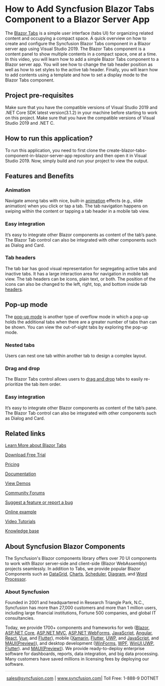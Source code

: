 # How to Add Syncfusion Blazor Tabs Component to a Blazor Server App

The [Blazor Tabs](https://www.syncfusion.com/blazor-components/blazor-tabs?utm_source=github&utm_medium=listing&utm_campaign=blazor-tabs-github-samples) is a simple user interface (tabs UI) for organizing related content and occupying a compact space. A quick overview on how to create and configure the Syncfusion Blazor Tabs component in a Blazor server app using Visual Studio 2019. The Blazor Tabs component is a content panel to show multiple contents in a compact space, one at a time. In this video, you will learn how to add a simple Blazor Tabs component to a Blazor server app. You will see how to change the tab header position as well as how to set styles to the active tab header. Finally, you will learn how to add contents using a template and how to set a display mode to the Blazor Tabs component.

## Project pre-requisites
Make sure that you have the compatible versions of Visual Studio 2019 and .NET Core SDK latest version(3.1.2) in your machine before starting to work on this project.
Make sure that you have the compatible versions of Visual Studio 2019 and .NET C.

## How to run this application?
To run this application, you need to first clone the create-blazor-tabs-component-in-blazor-server-app repository and then open it in Visual Studio 2019. Now, simply build and run your project to view the output.

## Features and Benefits

### Animation

Navigate among tabs with nice, built-in [animation](https://blazor.syncfusion.com/documentation/tabs/animations?utm_source=github&utm_medium=listing&utm_campaign=blazor-tabs-github-samples) effects (e.g., slide animation) when you click or tap a tab. The tab navigation happens on swiping within the content or tapping a tab header in a mobile tab view.

### Easy integration

It’s easy to integrate other Blazor components as content of the tab’s pane. The Blazor Tab control can also be integrated with other components such as Dialog and Card.

### Tab headers

The tab bar has good visual representation for segregating active tabs and inactive tabs. It has a large interaction area for navigation in mobile tab view. The tab headers can be icons, plain text, or both. The position of the icons can also be changed to the left, right, top, and bottom inside tab [headers](https://blazor.syncfusion.com/documentation/tabs/header?utm_source=github&utm_medium=listing&utm_campaign=blazor-tabs-github-samples).

## Pop-up mode

The [pop-up mode](https://blazor.syncfusion.com/documentation/tabs/responsive-modes#popup?utm_source=github&utm_medium=listing&utm_campaign=blazor-tabs-github-samples) is another type of overflow mode in which a pop-up holds the additional tabs when there are a greater number of tabs than can be shown. You can view the out-of-sight tabs by exploring the pop-up mode.

### Nested tabs

Users can nest one tab within another tab to design a complex layout.

### Drag and drop

The Blazor Tabs control allows users to [drag and drop](https://blazor.syncfusion.com/documentation/tabs/drag-and-drop?utm_source=github&utm_medium=listing&utm_campaign=blazor-tabs-github-samples) tabs to easily re-prioritize the tab item order.

### Easy integration

It’s easy to integrate other Blazor components as content of the tab’s pane. The Blazor Tab control can also be integrated with other components such as Dialog and Card.


## Related links
[Learn More about Blazor Tabs](https://www.syncfusion.com/blazor-components/blazor-tabs?utm_source=github&utm_medium=listing&utm_campaign=blazor-tabs-github-samples)

[Download Free Trial](https://www.syncfusion.com/downloads/blazor?utm_source=github&utm_medium=listing&utm_campaign=blazor-tabs-github-samples)

[Pricing](https://www.syncfusion.com/sales/products/blazor?utm_source=github&utm_medium=listing&utm_campaign=blazor-tabs-github-samples)

[Documentation](https://blazor.syncfusion.com/documentation/tabs/getting-started?utm_source=github&utm_medium=listing&utm_campaign=blazor-tabs-github-samples)

[View Demos](https://blazor.syncfusion.com/demos/tabs/default-functionalities?utm_source=github&utm_medium=listing&utm_campaign=blazor-tabs-github-samples)

[Community Forums](https://www.syncfusion.com/forums/blazor-components?utm_source=github&utm_medium=listing&utm_campaign=blazor-tabs-github-samples)

[Suggest a feature or report a bug](https://www.syncfusion.com/feedback/blazor-components?utm_source=github&utm_medium=listing&utm_campaign=blazor-tabs-github-samples)

[Online example](https://blazor.syncfusion.com/demos/tabs/default-functionalities?utm_source=github&utm_medium=listing&utm_campaign=blazor-tabs-github-samples)

[Video Tutorials](https://www.syncfusion.com/tutorial-videos/blazor/tabs?utm_source=github&utm_medium=listing&utm_campaign=blazor-tabs-github-samples)

[Knowledge base](https://www.syncfusion.com/kb/blazor-components?utm_source=github&utm_medium=listing&utm_campaign=blazor-tabs-github-samples)

## About Syncfusion Blazor Components
The Syncfusion's Blazor components library offers over 70 UI components to work with Blazor server-side and client-side (Blazor WebAssembly) projects seamlessly. In addition to Tabs, we provide popular Blazor Components such as [DataGrid](https://www.syncfusion.com/blazor-components/blazor-datagrid?utm_source=github&utm_medium=listing&utm_campaign=blazor-tabs-github-samples), [Charts](https://www.syncfusion.com/blazor-components/blazor-charts?utm_source=github&utm_medium=listing&utm_campaign=blazor-tabs-github-samples), [Scheduler](https://www.syncfusion.com/blazor-components/blazor-scheduler?utm_source=github&utm_medium=listing&utm_campaign=blazor-tabs-github-samples), [Diagram](https://www.syncfusion.com/blazor-components/blazor-diagram?utm_source=github&utm_medium=listing&utm_campaign=blazor-tabs-github-samples), and [Word Processor](https://www.syncfusion.com/blazor-components/blazor-word-processor?utm_source=github&utm_medium=listing&utm_campaign=blazor-tabs-github-samples).

### About Syncfusion
Founded in 2001 and headquartered in Research Triangle Park, N.C., Syncfusion has more than 27,000 customers and more than 1 million users, including large financial institutions, Fortune 500 companies, and global IT consultancies.

Today, we provide 1700+ components and frameworks for web ([Blazor](https://www.syncfusion.com/blazor-components?utm_source=github&utm_medium=listing&utm_campaign=blazor-tabs-github-samples), [ASP.NET Core](https://www.syncfusion.com/aspnet-core-ui-controls?utm_source=github&utm_medium=listing&utm_campaign=blazor-tabs-github-samples), [ASP.NET MVC](https://www.syncfusion.com/aspnet-mvc-ui-controls?utm_source=github&utm_medium=listing&utm_campaign=blazor-tabs-github-samples), [ASP.NET WebForms](https://www.syncfusion.com/jquery/aspnet-webforms-ui-controls?utm_source=github&utm_medium=listing&utm_campaign=blazor-tabs-github-samples), [JavaScript](https://www.syncfusion.com/javascript-ui-controls?utm_source=github&utm_medium=listing&utm_campaign=blazor-tabs-github-samples), [Angular](https://www.syncfusion.com/angular-ui-components?utm_source=github&utm_medium=listing&utm_campaign=blazor-tabs-github-samples), [React](https://www.syncfusion.com/react-ui-components?utm_source=github&utm_medium=listing&utm_campaign=blazor-tabs-github-samples), [Vue](https://www.syncfusion.com/vue-ui-components?utm_source=github&utm_medium=listing&utm_campaign=blazor-tabs-github-samples), and [Flutter](https://www.syncfusion.com/flutter-widgets?utm_source=github&utm_medium=listing&utm_campaign=blazor-tabs-github-samples)), mobile ([Xamarin](https://www.syncfusion.com/xamarin-ui-controls?utm_source=github&utm_medium=listing&utm_campaign=blazor-tabs-github-samples), [Flutter](https://www.syncfusion.com/flutter-widgets?utm_source=github&utm_medium=listing&utm_campaign=blazor-tabs-github-samples), [UWP](https://www.syncfusion.com/uwp-ui-controls?utm_source=github&utm_medium=listing&utm_campaign=blazor-tabs-github-samples), and [JavaScript](https://www.syncfusion.com/javascript-ui-controls?utm_source=github&utm_medium=listing&utm_campaign=blazor-tabs-github-samples), and [MAUI(Preview)](https://www.syncfusion.com/maui-controls?utm_source=github&utm_medium=listing&utm_campaign=blazor-tabs-github-samples)), and desktop development ([WinForms](https://www.syncfusion.com/winforms-ui-controls?utm_source=github&utm_medium=listing&utm_campaign=blazor-tabs-github-samples), [WPF](https://www.syncfusion.com/wpf-controls?utm_source=github&utm_medium=listing&utm_campaign=blazor-tabs-github-samples), [WinUI](https://www.syncfusion.com/winui-controls?utm_source=github&utm_medium=listing&utm_campaign=blazor-tabs-github-samples),[UWP](https://www.syncfusion.com/uwp-ui-controls?utm_source=github&utm_medium=listing&utm_campaign=blazor-tabs-github-samples), [Flutter](https://www.syncfusion.com/flutter-widgets?utm_source=github&utm_medium=listing&utm_campaign=blazor-tabs-github-samples)). and [MAUI(Preview)](https://www.syncfusion.com/maui-controls?utm_source=github&utm_medium=listing&utm_campaign=blazor-tabs-github-samples)). We provide ready-to-deploy enterprise software for dashboards, reports, data integration, and big data processing. Many customers have saved millions in licensing fees by deploying our software.

<hr style="height:0.3px;border:none;color:lightgrey;background-color:lightgrey;" />

<p align="center">
<a href="mailto:sales@syncfusion.com?Subject=Syncfusion Blazor Tabs - GitHub" target="_top">sales@syncfusion.com</a> | <a href="https://www.syncfusion.com?utm_source=github&utm_medium=listing&utm_campaign=blazor-tabs-github-samples">www.syncfusion.com</a>| Toll Free: 1-888-9 DOTNET <br>
</p>

